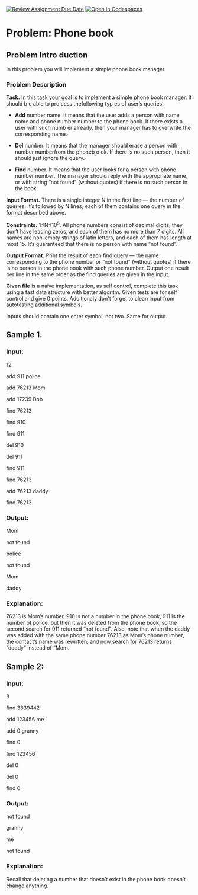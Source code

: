 [![Review Assignment Due Date](https://classroom.github.com/assets/deadline-readme-button-8d59dc4de5201274e310e4c54b9627a8934c3b88527886e3b421487c677d23eb.svg)](https://classroom.github.com/a/l1HD7v9k)
[![Open in Codespaces](https://classroom.github.com/assets/launch-codespace-f4981d0f882b2a3f0472912d15f9806d57e124e0fc890972558857b51b24a6f9.svg)](https://classroom.github.com/open-in-codespaces?assignment_repo_id=10626544)
# Problem:  Phone  book
## Problem Intro duction
In  this  problem  you  will  implement  a  simple  phone  book  manager.

### Problem Description
**Task.** In this task your goal is to implement a simple phone book manager. It should b e able to pro cess thefollowing  typ es  of  user’s  queries:∙

   + **Add** number  name. It means that the user adds a person with name name and phone number number to the phone book. If there exists a user with such numb er already, then your manager has  to  overwrite  the  corresponding  name.∙
    
   + **Del** number.  It  means  that  the  manager  should  erase  a  person  with  number numberfrom  the  phoneb o ok.  If  there  is  no  such  person,  then  it  should  just  ignore  the  query.∙
    
   + **Find** number. It means that the user looks for a person with phone number number. The manager should reply with the appropriate name, or with string “not found" (without quotes) if there is no  such  person  in  the  book.
    
**Input  Format.** There  is  a  single  integer N in  the  first  line  —  the  number  of  queries.  It’s  followed  by N lines,  each  of  them  contains  one  query  in  the  format  described  above.

**Constraints.** 1≤N≤10<sup>5</sup>. All phone numbers consist of decimal digits, they don’t have leading zeros, and each  of  them  has  no  more  than 7 digits.  All  names  are  non-empty  strings  of  latin  letters,  and  each  of them  has  length  at  most 15.  It’s  guaranteed  that  there  is  no  person  with  name  “not  found". 

**Output  Format.** Print the result of each find query — the name corresponding to the phone number or “not found" (without quotes) if there is no person in the phone book with such phone number. Output one  result  per  line  in  the  same  order  as  the find queries  are  given  in  the  input.

**Given file** is a naïve implementation, as self control, complete this task using a fast data structure with better algoritm. Given tests are for self control and give 0 points. Additionaly don't forget to clean input from autotesting additional symbols.

Inputs should contain one enter symbol, not two. Same for output.
## Sample 1.
### Input:
12

add  911  police

add  76213  Mom

add  17239  Bob

find  76213

find  910

find  911

del  910

del  911

find  911

find  76213

add  76213  daddy

find  76213

### Output:
Mom

not found

police

not found

Mom

daddy

### Explanation:
76213 is Mom’s number, 910 is not a number in the phone book, 911 is the number of police, but then it was deleted from the phone book, so the second search for 911 returned “not found". Also, note that when the daddy was added with the same phone number 76213 as Mom’s phone number, the contact’s name  was  rewritten,  and  now  search  for 76213 returns  “daddy"  instead  of  “Mom.

## Sample 2:
### Input:
8

find 3839442

add 123456 me

add 0 granny

find 0

find 123456

del 0

del 0

find 0

### Output:
not found

granny

me

not found

### Explanation:
Recall that deleting a number that doesn’t exist in the phone book doesn’t change anything.
